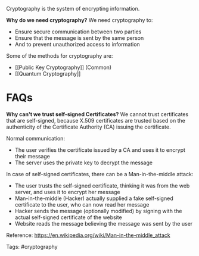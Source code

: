 Cryptography is the system of encrypting information.

**Why do we need cryptography?**
We need cryptography to:
- Ensure secure communication between two parties
- Ensure that the message is sent by the same person
- And to prevent unauthorized access to information

Some of the methods for cryptography are:
- [[Public Key Cryptography]] (Common)
- [[Quantum Cryptography]]

# FAQs
**Why can't we trust self-signed Certificates?**
We cannot trust certificates that are self-signed, because X.509 certificates are trusted based on the authenticity of the Certificate Authority (CA) issuing the certificate.

Normal communication:
- The user verifies the certificate issued by a CA and uses it to encrypt their message
- The server uses the private key to decrypt the message

In case of self-signed certificates, there can be a Man-in-the-middle attack:
- The user trusts the self-signed certificate, thinking it was from the web server, and uses it to encrypt her message
- Man-in-the-middle (Hacker) actually supplied a fake self-signed certificate to the user, who can now read her message
- Hacker sends the message (optionally modified) by signing with the actual self-signed certificate of the website
- Website reads the message believing the message was sent by the user

Reference: https://en.wikipedia.org/wiki/Man-in-the-middle_attack

Tags:
#cryptography